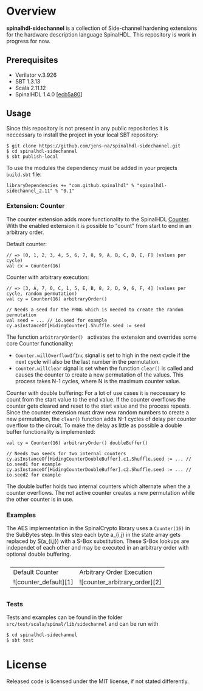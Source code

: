 # Overview

**spinalhdl-sidechannel** is a collection of Side-channel hardening extensions for the hardware description language SpinalHDL. This repository is work in progress for now.

## Prerequisites
- Verilator v.3.926
- SBT 1.3.13
- Scala 2.11.12
- SpinalHDL 1.4.0 [[ecb5a80](https://github.com/SpinalHDL/SpinalHDL/releases/tag/v1.4.0)]

## Usage
Since this repository is not present in any public repositories it is neccessary to install the project in your local SBT repository:
```
$ git clone https://github.com/jens-na/spinalhdl-sidechannel.git
$ cd spinalhdl-sidechannel
$ sbt publish-local
```
To use the modules the dependency must be added in your projects `build.sbt` file:
```
libraryDependencies += "com.github.spinalhdl" % "spinalhdl-sidechannel_2.11" % "0.1"
```

### Extension: Counter
The counter extension adds more functionality to the SpinalHDL [Counter](https://spinalhdl.github.io/SpinalDoc-RTD/SpinalHDL/Examples/Simple%20ones/counter_with_clear.html?highlight=counter). With the enabled extension it is possible to "count" from start to end in an arbitrary order. 

Default counter:
```
// => [0, 1, 2, 3, 4, 5, 6, 7, 8, 9, A, B, C, D, E, F] (values per cycle)
val cx = Counter(16) 
```
Counter with arbitrary execution:
```
// => [3, A, 7, 0, C, 1, 5, E, B, 8, 2, D, 9, 6, F, 4] (values per cycle, random permutation)
val cy = Counter(16) arbitraryOrder() 

// Needs a seed for the PRNG which is needed to create the random permutation
val seed = ... // io.seed for example
cy.asInstanceOf[HidingCounter].Shuffle.seed := seed
```
The function `arbitraryOrder() ` activates the extension and overrides some core Counter functionality:
- `Counter.willOverflowIfInc` signal is set to high in the next cycle if the next cycle will also be the last number in the permutation.
- `Counter.willClear` signal is set when the function `clear()` is called and causes the counter to create a new permutation of the values. This process takes N-1 cycles, where N is the maximum counter value.

Counter with double buffering:
For a lot of use cases it is neccessary to count from the start value to the end value. If the counter overflows the counter gets cleared and reset to the start value and the process repeats. Since the counter extension must draw new random numbers to create a new permutation, the `clear()` function adds N-1 cycles of delay per counter overflow to the circuit. To make the delay as little as possible a double buffer functionality is implemented:

```
val cy = Counter(16) arbitraryOrder() doubleBuffer()

// Needs two seeds for two internal counters
cy.asInstanceOf[HidingCounterDoubleBuffer].c1.Shuffle.seed := ... // io.seed1 for example
cy.asInstanceOf[HidingCounterDoubleBuffer].c2.Shuffle.seed := ... // io.seed2 for example
```
The double buffer holds two internal counters which alternate when the a counter overflows. The not active counter creates a new permutation while the other counter is in use.

### Examples
The AES implementation in the SpinalCrypto library uses a `Counter(16)` in the SubBytes step. In this step each byte a_{i,j} in the state array gets replaced by S(a_{i,j}) with a S-Box substitution. These S-Box lookups are independet of each other and may be executed in an arbitrary order with optional double buffering.
<table style="padding:10px">
  <tr>
    <td>Default Counter</td>
    <td>Arbitrary Order Execution</td>
  <tr>
    <td>![counter_default][1]</td>
    <td>![counter_arbitrary_order][2]</td>
  </tr>
</table>

### Tests
Tests and examples can be found in the folder `src/test/scala/spinal/lib/sidechannel` and can be run with
```
$ cd spinalhdl-sidechannel
$ sbt test
```

# License
Released code is licensed under the MIT license, if not stated differently.

[1]: https://i.imgur.com/JT4qFTu.png
[2]: https://i.imgur.com/1k83nwH.png

